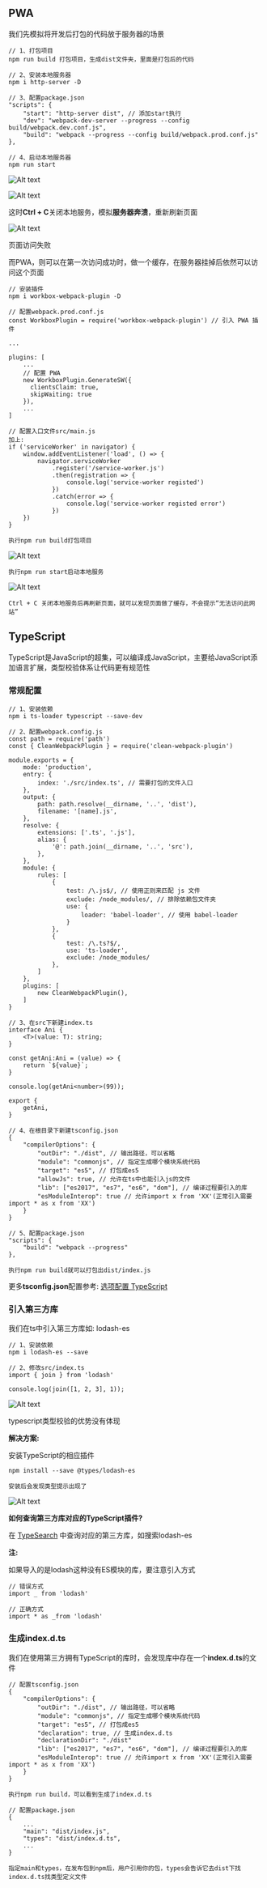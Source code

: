 ## PWA

我们先模拟将开发后打包的代码放于服务器的场景

    // 1、打包项目
    npm run build 打包项目，生成dist文件夹，里面是打包后的代码
    
    // 2、安装本地服务器
    npm i http-server -D
    
    // 3、配置package.json
    "scripts": {
        "start": "http-server dist", // 添加start执行
        "dev": "webpack-dev-server --progress --config build/webpack.dev.conf.js",
        "build": "webpack --progress --config build/webpack.prod.conf.js"
    },
    
    // 4、启动本地服务器
    npm run start
    
![Alt text](./imgs/11-01.png)

![Alt text](./imgs/11-02.png)

这时**Ctrl + C**关闭本地服务，模拟**服务器奔溃**，重新刷新页面

![Alt text](./imgs/11-03.png)

页面访问失败

而PWA，则可以在第一次访问成功时，做一个缓存，在服务器挂掉后依然可以访问这个页面

    // 安装插件
    npm i workbox-webpack-plugin -D
    
    // 配置webpack.prod.conf.js
    const WorkboxPlugin = require('workbox-webpack-plugin') // 引入 PWA 插件
    
    ...
    
    plugins: [
        ...
        // 配置 PWA
        new WorkboxPlugin.GenerateSW({
          clientsClaim: true,
          skipWaiting: true
        }),
        ...
    ]
    
    // 配置入口文件src/main.js
    加上:
    if ('serviceWorker' in navigator) {
        window.addEventListener('load', () => {
            navigator.serviceWorker
                .register('/service-worker.js')
                .then(registration => {
                    console.log('service-worker registed')
                })
                .catch(error => {
                    console.log('service-worker registed error')
                })
        })
    }
    
    执行npm run build打包项目

![Alt text](./imgs/11-04.png)

    执行npm run start启动本地服务

![Alt text](./imgs/11-05.png)

    Ctrl + C 关闭本地服务后再刷新页面，就可以发现页面做了缓存，不会提示“无法访问此网站”
    
## TypeScript

TypeScript是JavaScript的超集，可以编译成JavaScript，主要给JavaScript添加语言扩展，类型校验体系让代码更有规范性

### 常规配置
    
    // 1、安装依赖
    npm i ts-loader typescript --save-dev
    
    // 2、配置webpack.config.js
    const path = require('path')
    const { CleanWebpackPlugin } = require('clean-webpack-plugin')
    
    module.exports = {
        mode: 'production',
        entry: {
            index: './src/index.ts', // 需要打包的文件入口
        },
        output: {
            path: path.resolve(__dirname, '..', 'dist'),
            filename: '[name].js',
        },
        resolve: {
            extensions: ['.ts', '.js'],
            alias: {
                '@': path.join(__dirname, '..', 'src'),
            },
        },
        module: {
            rules: [
                {
                    test: /\.js$/, // 使用正则来匹配 js 文件
                    exclude: /node_modules/, // 排除依赖包文件夹
                    use: {
                        loader: 'babel-loader', // 使用 babel-loader
                    }
                },
                {
                    test: /\.ts?$/,
                    use: 'ts-loader',
                    exclude: /node_modules/
                },
            ]
        },
        plugins: [
            new CleanWebpackPlugin(),
        ]
    }
    
    // 3、在src下新建index.ts
    interface Ani {
        <T>(value: T): string;
    }
    
    const getAni:Ani = (value) => {
        return `${value}`;
    }
    
    console.log(getAni<number>(99));
    
    export {
        getAni,
    }
    
    // 4、在根目录下新建tsconfig.json
    {
        "compilerOptions": {
            "outDir": "./dist", // 输出路径，可以省略
            "module": "commonjs", // 指定生成哪个模块系统代码
            "target": "es5", // 打包成es5
            "allowJs": true, // 允许在ts中也能引入js的文件
            "lib": ["es2017", "es7", "es6", "dom"], // 编译过程要引入的库
            "esModuleInterop": true // 允许import x from 'XX'(正常引入需要import * as x from 'XX')
        }
    }
    
    // 5、配置package.json
    "scripts": {
        "build": "webpack --progress"
    },
    
    执行npm run build就可以打包出dist/index.js
    
更多**tsconfig.json**配置参考: [选项配置 TypeScript](https://www.tslang.cn/docs/handbook/compiler-options.html)

### 引入第三方库

我们在ts中引入第三方库如: lodash-es

    // 1、安装依赖
    npm i lodash-es --save
    
    // 2、修改src/index.ts
    import { join } from 'lodash'
    
    console.log(join([1, 2, 3], 1));
    
![Alt text](./imgs/11-06.png)

typescript类型校验的优势没有体现

**解决方案:**

安装TypeScript的相应插件

    npm install --save @types/lodash-es
    
    安装后会发现类型提示出现了
    
![Alt text](./imgs/11-07.png)

**如何查询第三方库对应的TypeScript插件?**

在 [TypeSearch](https://microsoft.github.io/TypeSearch/) 中查询对应的第三方库，如搜索lodash-es

**注:**

如果导入的是lodash这种没有ES模块的库，要注意引入方式

    // 错误方式
    import _ from 'lodash'
    
    // 正确方式
    import * as _from 'lodash'

### 生成index.d.ts
    
我们在使用第三方拥有TypeScript的库时，会发现库中存在一个**index.d.ts**的文件

    // 配置tsconfig.json
    {
        "compilerOptions": {
            "outDir": "./dist", // 输出路径，可以省略
            "module": "commonjs", // 指定生成哪个模块系统代码
            "target": "es5", // 打包成es5
            "declaration": true, // 生成index.d.ts
            "declarationDir": "./dist"
            "lib": ["es2017", "es7", "es6", "dom"], // 编译过程要引入的库
            "esModuleInterop": true // 允许import x from 'XX'(正常引入需要import * as x from 'XX')
        }
    }
    
    执行npm run build，可以看到生成了index.d.ts
    
    // 配置package.json
    {
        ...
        "main": "dist/index.js",
        "types": "dist/index.d.ts",
        ...
    }
    
    指定main和types，在发布包到npm后，用户引用你的包，types会告诉它去dist下找index.d.ts找类型定义文件
    

    